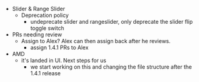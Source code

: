 * Slider & Range Slider
  * Deprecation policy
    * undeprecate slider and rangeslider, only deprecate the slider flip toggle switch
* PRs needing review
  * Assign to Alex? Alex can then assign back after he reviews.
    * assign 1.4.1 PRs to Alex
* AMD
  * it's landed in UI. Next steps for us
    * we start working on this and changing the file structure after the 1.4.1 release
